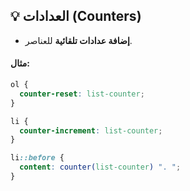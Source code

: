 ## 💡 العدادات (Counters)

- **إضافة عدادات تلقائية** للعناصر.

#### مثال:

```css
ol {
  counter-reset: list-counter;
}

li {
  counter-increment: list-counter;
}

li::before {
  content: counter(list-counter) ". ";
}
```
